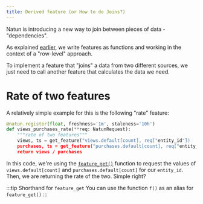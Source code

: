 ```yaml
---
title: Derived feature (or How to do Joins?)
---
```


Natun is introducing a new way to join between pieces of data - "dependencies".

As explained [earlier](./1-basics.md), we write features as functions and working in the context of a "row-level"
approach.

To implement a feature that "joins" a data from two different sources, we just need to call another feature that
calculates the data we need.

# Rate of two features

A relatively simple example for this is the following "rate" feature:

```python showLineNumbers
@natun.register(float, freshness='1m', staleness='10h')
def views_purchases_rate(**req: NatunRequest):
    """rate of two features"""
    views, ts = get_feature("views.default[count], req["entity_id"])
    purchases, ts = get_feature("purchases.default[count], req["entity_id"])
    return views / purchases
```

In this code, we're using the [`feature_get()`](/docs/reference/pyexp/natun-built-ins#get-feature) function to request
the values of `views.default[count]` and `purchases.default[count]` for our `entity_id`. Then, we are returning the rate
of the two. Simple right?

:::tip Shorthand for `feature_get`
You can use the function `f()` as an alias for `feature_get()`
:::

